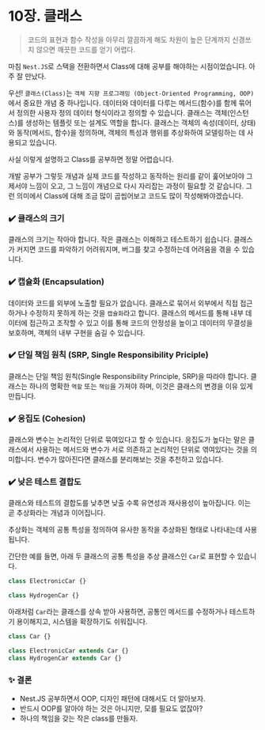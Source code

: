 # 10장. 클래스

> 코드의 표현과 함수 작성을 아무리 깔끔하게 해도 차원이 높은 단계까지 신경쓰지 않으면 깨끗한 코드를 얻기 어렵다.

마침 `Nest.JS`로 스택을 전환하면서 Class에 대해 공부를 해야하는 시점이었습니다. 아주 잘 만났다.

우선! `클래스(Class)`는 `객체 지향 프로그래밍 (Object-Oriented Programming, OOP)`에서 중요한 개념 중 하나입니다. 데이터와 데이터를 다루는 메서드(함수)를 함께 묶어서 정의한 사용자 정의 데이터 형식이라고 정의할 수 있습니다. 클래스는 객체(인스턴스)를 생성하는 템플릿 또는 설계도 역할을 합니다. 클래스는 객체의 속성(데이터, 상태)와 동작(메서드, 함수)을 정의하며, 객체의 특성과 행위를 추상화하여 모델링하는 데 사용되고 있습니다.

사실 이렇게 설명하고 Class를 공부하면 정말 어렵습니다.

개발 공부가 그렇듯 개념과 실제 코드를 작성하고 동작하는 원리를 같이 훑어보아야 그제서야 느낌이 오고, 그 느낌이 개념으로 다시 자리잡는 과정이 필요할 것 같습니다. 그런 의미에서 Class에 대해 조금 많이 곱씹어보고 코드도 많이 작성해봐야겠습니다.

### ✔️ 클래스의 크기

클래스의 크기는 작아야 합니다. 작은 클래스는 이해하고 테스트하기 쉽습니다. 클래스가 커지면 코드를 파악하기 어려워지며, 버그를 찾고 수정하는데 어려움을 겪을 수 있습니다.

### ✔️ 캡슐화 (Encapsulation)

데이터와 코드를 외부에 노출할 필요가 없습니다. 클래스로 묶어서 외부에서 직접 접근하거나 수정하지 못하게 하는 것을 `캡슐화`라고 합니다. 클래스의 메서드를 통해 내부 데이터에 접근하고 조작할 수 있고 이를 통해 코드의 안정성을 높이고 데이터의 무결성을 보호하며, 객체의 내부 구현을 숨길 수 있습니다.

### ✔️ 단일 책임 원칙 (SRP, Single Responsibility Priciple)

클래스는 단일 책임 원칙(Single Responsibility Principle, SRP)을 따라야 합니다. 클래스는 하나의 명확한 `역할` 또는 `책임`을 가져야 하며, 이것은 클래스의 변경을 이유 있게 만듭니다.

### ✔️ 응집도 (Cohesion)

클래스와 변수는 논리적인 단위로 묶여있다고 할 수 있습니다. 응집도가 높다는 말은 클래스에서 사용하는 메서드와 변수가 서로 의존하고 논리적인 단위로 엮여있다는 것을 의미합니다. 변수가 많아진다면 클래스를 분리해보는 것을 추천하고 있습니다.

### ✔️ 낮은 테스트 결합도

클래스와 테스트의 결합도를 낮추면 낮출 수록 유연성과 재사용성이 높아집니다. 이는 곧 추상화라는 개념과 이어집니다.

추상화는 객체의 공통 특성을 정의하여 유사한 동작을 추상화된 형태로 나타내는데 사용됩니다.

간단한 예를 들면, 아래 두 클래스의 공통 특성을 추상 클래스인 `Car`로 표현할 수 있습니다.

```javascript
class ElectronicCar {}

class HydrogenCar {}
```

아래처럼 `Car`라는 클래스를 상속 받아 사용하면, 공통인 메서드를 수정하거나 테스트하기 용이해지고, 시스템을 확장하기도 쉬워집니다.

```javascript
class Car {}

class ElectronicCar extends Car {}
class HydrogenCar extends Car {}
```

### ✨ 결론

- Nest.JS 공부하면서 OOP, 디자인 패턴에 대해서도 더 알아보자.
- 반드시 OOP를 알아야 하는 것은 아니지만, 모를 필요도 없잖아?
- 하나의 책임을 갖는 작은 class를 만들자.
